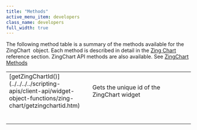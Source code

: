 ```yaml
---
title: "Methods"
active_menu_item: developers
class_name: developers
full_width: true
---
```



The following method table is a summary of the methods available for the ZingChart  object. Each method is described in detail in the [Zing Chart](../../../../scripting-apis/client-api/widget-object-functions/zing-chart/index.htm) reference section. ZingChart API methods are also available. See [ZingChart Methods](methods3.htm)

<table>
<tr>
<td width="182">
[getZingChartId()](../../../../scripting-apis/client-api/widget-object-functions/zing-chart/getzingchartid.htm)

</td>
<td width="8">
</td>
<td width="752">
Gets the unique id of the ZingChart widget

</td>
</tr>
<tr>
<td width="182">

</td>
<td width="8">
</td>
<td width="752">
</td>
</tr>
<tr>
<td width="182">
</td>
<td width="8">
</td>
<td width="752">
</td>
</tr>
<tr>
<td width="182">
</td>
<td width="8">
</td>
<td width="752">
</td>
</tr>
<tr>
<td width="182">
</td>
<td width="8">
</td>
<td width="752">
</td>
</tr>
<tr>
<td width="182">
</td>
<td width="8">
</td>
<td width="752">
</td>
</tr>
<tr>
<td width="182">
</td>
<td width="8">
</td>
<td width="752">
</td>
</tr>
</table>
